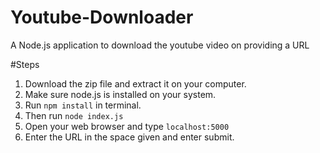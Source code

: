 # Youtube-Downloader
A Node.js application to download the youtube video on providing a URL

#Steps
1. Download the zip file and extract it on your computer.
2. Make sure node.js is installed on your system.
3. Run `npm install` in terminal.
4. Then run `node index.js`
5. Open your web browser and type `localhost:5000`
6. Enter the URL in the space given and enter submit.
